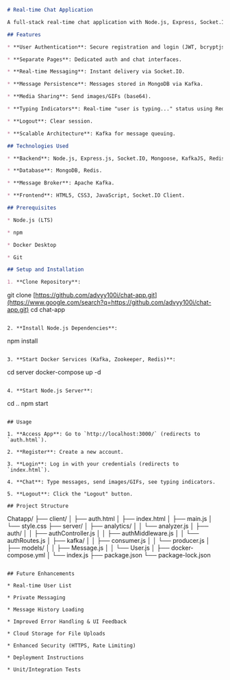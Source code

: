 ```markdown
# Real-time Chat Application

A full-stack real-time chat application with Node.js, Express, Socket.IO, MongoDB, Kafka, and Redis.

## Features

* **User Authentication**: Secure registration and login (JWT, bcryptjs).

* **Separate Pages**: Dedicated auth and chat interfaces.

* **Real-time Messaging**: Instant delivery via Socket.IO.

* **Message Persistence**: Messages stored in MongoDB via Kafka.

* **Media Sharing**: Send images/GIFs (base64).

* **Typing Indicators**: Real-time "user is typing..." status using Redis.

* **Logout**: Clear session.

* **Scalable Architecture**: Kafka for message queuing.

## Technologies Used

* **Backend**: Node.js, Express.js, Socket.IO, Mongoose, KafkaJS, Redis, jsonwebtoken, bcryptjs, body-parser.

* **Database**: MongoDB, Redis.

* **Message Broker**: Apache Kafka.

* **Frontend**: HTML5, CSS3, JavaScript, Socket.IO Client.

## Prerequisites

* Node.js (LTS)

* npm

* Docker Desktop

* Git

## Setup and Installation

1. **Clone Repository**:

```

git clone [https://github.com/advyy100i/chat-app.git](https://www.google.com/search?q=https://github.com/advyy100i/chat-app.git)
cd chat-app

```

2. **Install Node.js Dependencies**:

```

npm install

```

3. **Start Docker Services (Kafka, Zookeeper, Redis)**:

```

cd server
docker-compose up -d

```

4. **Start Node.js Server**:

```

cd ..
npm start

```

## Usage

1. **Access App**: Go to `http://localhost:3000/` (redirects to `auth.html`).

2. **Register**: Create a new account.

3. **Login**: Log in with your credentials (redirects to `index.html`).

4. **Chat**: Type messages, send images/GIFs, see typing indicators.

5. **Logout**: Click the "Logout" button.

## Project Structure

```

Chatapp/
├── client/
│   ├── auth.html
│   ├── index.html
│   ├── main.js
│   └── style.css
├── server/
│   ├── analytics/
│   │   └── analyzer.js
│   ├── auth/
│   │   ├── authController.js
│   │   ├── authMiddleware.js
│   │   └── authRoutes.js
│   ├── kafka/
│   │   ├── consumer.js
│   │   └── producer.js
│   ├── models/
│   │   ├── Message.js
│   │   └── User.js
│   ├── docker-compose.yml
│   └── index.js
├── package.json
└── package-lock.json

```

## Future Enhancements

* Real-time User List

* Private Messaging

* Message History Loading

* Improved Error Handling & UI Feedback

* Cloud Storage for File Uploads

* Enhanced Security (HTTPS, Rate Limiting)

* Deployment Instructions

* Unit/Integration Tests
```
